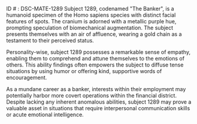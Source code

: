 ID # : DSC-MATE-1289
Subject 1289, codenamed "The Banker", is a humanoid specimen of the Homo sapiens species with distinct facial features of spots. The cranium is adorned with a metallic purple hue, prompting speculation of biomechanical augmentation. The subject presents themselves with an air of affluence, wearing a gold chain as a testament to their perceived status.

Personality-wise, subject 1289 possesses a remarkable sense of empathy, enabling them to comprehend and attune themselves to the emotions of others. This ability findings often empowers the subject to diffuse tense situations by using humor or offering kind, supportive words of encouragement.

As a mundane career as a banker, interests within their employment may potentially harbor more covert operations within the financial district. Despite lacking any inherent anomalous abilities, subject 1289 may prove a valuable asset in situations that require interpersonal communication skills or acute emotional intelligence.